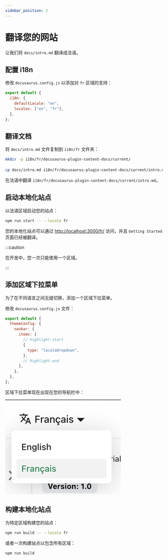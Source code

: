 ```yaml
---
sidebar_position: 2
---
```


# 翻译您的网站

让我们将 `docs/intro.md` 翻译成法语。

## 配置 i18n

修改 `docusaurus.config.js` 以添加对 `fr` 区域的支持：

```js title="docusaurus.config.js"
export default {
  i18n: {
    defaultLocale: "en",
    locales: ["en", "fr"],
  },
};
```

## 翻译文档

将 `docs/intro.md` 文件复制到 `i18n/fr` 文件夹：

```bash
mkdir -p i18n/fr/docusaurus-plugin-content-docs/current/

cp docs/intro.md i18n/fr/docusaurus-plugin-content-docs/current/intro.md
```

在法语中翻译 `i18n/fr/docusaurus-plugin-content-docs/current/intro.md`。

## 启动本地化站点

以法语区域启动您的站点：

```bash
npm run start -- --locale fr
```

您的本地化站点可以通过 [http://localhost:3000/fr/](http://localhost:3000/fr/) 访问，并且 `Getting Started` 页面已经被翻译。

:::caution

在开发中，您一次只能使用一个区域。

:::

## 添加区域下拉菜单

为了在不同语言之间无缝切换，添加一个区域下拉菜单。

修改 `docusaurus.config.js` 文件：

```js title="docusaurus.config.js"
export default {
  themeConfig: {
    navbar: {
      items: [
        // highlight-start
        {
          type: "localeDropdown",
        },
        // highlight-end
      ],
    },
  },
};
```

区域下拉菜单现在出现在您的导航栏中：

![Locale Dropdown](./img/localeDropdown.png)

## 构建本地化站点

为特定区域构建您的站点：

```bash
npm run build -- --locale fr
```

或者一次构建站点以包含所有区域：

```bash
npm run build
```
